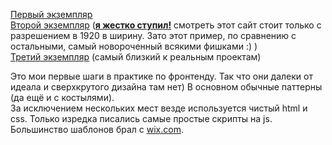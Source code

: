 [Первый экземпляр](https://lofienjoyerr.github.io/html-css_practice/ex%201/index.html)  
[Второй экземпляр](https://lofienjoyerr.github.io/html-css_practice/ex%202/index.html) (<ins>**я жестко ступил!**</ins> смотреть этот сайт стоит только с разрешением в 1920 в ширину. Зато этот пример, по сравнению с остальными, самый новороченный всякими фишками :) )  
[Третий экземпляр](https://lofienjoyerr.github.io/html-css_practice/ex%203/index.html) (самый близкий к реальным проектам)  
  
Это мои первые шаги в практике по фронтенду. Так что они далеки от идеала и сверхкрутого дизайна там нет) В основном обычные паттерны (да ещё и с костылями).  
За исключением нескольких мест везде используется чистый html и css. Только изредка писались самые простые скрипты на js.  
Большинство шаблонов брал с [wix.com](https://ru.wix.com/).
